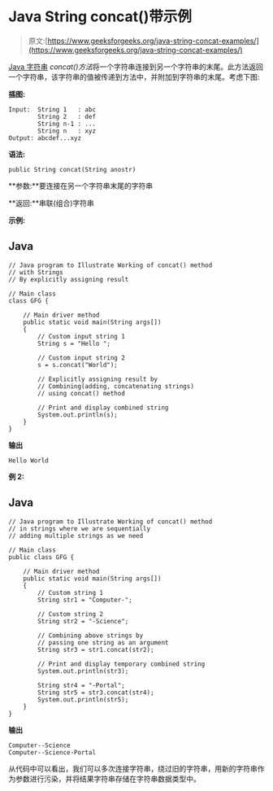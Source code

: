 # Java String concat()带示例

> 原文:[https://www.geeksforgeeks.org/java-string-concat-examples/](https://www.geeksforgeeks.org/java-string-concat-examples/)

[Java 字符串](https://www.geeksforgeeks.org/string-class-in-java/) *concat()方法*将一个字符串连接到另一个字符串的末尾。此方法返回一个字符串，该字符串的值被传递到方法中，并附加到字符串的末尾。考虑下图:

**插图:**

```
Input:  String 1   : abc
        String 2   : def
        String n-1 : ...
        String n   : xyz
Output: abcdef...xyz        
```

**语法:**

```
public String concat(String anostr)   
```

**参数:**要连接在另一个字符串末尾的字符串

**返回:**串联(组合)字符串

**示例:**

## Java

```
// Java program to Illustrate Working of concat() method
// with Strings
// By explicitly assigning result

// Main class
class GFG {

    // Main driver method
    public static void main(String args[])
    {
        // Custom input string 1
        String s = "Hello ";

        // Custom input string 2
        s = s.concat("World");

        // Explicitly assigning result by
        // Combining(adding, concatenating strings)
        // using concat() method

        // Print and display combined string
        System.out.println(s);
    }
}
```

**输出**

```
Hello World
```

**例 2:**

## Java

```
// Java program to Illustrate Working of concat() method
// in strings where we are sequentially
// adding multiple strings as we need

// Main class
public class GFG {

    // Main driver method
    public static void main(String args[])
    {
        // Custom string 1
        String str1 = "Computer-";

        // Custom string 2
        String str2 = "-Science";

        // Combining above strings by
        // passing one string as an argument
        String str3 = str1.concat(str2);

        // Print and display temporary combined string
        System.out.println(str3);

        String str4 = "-Portal";
        String str5 = str3.concat(str4);
        System.out.println(str5);
    }
}
```

**输出**

```
Computer--Science
Computer--Science-Portal
```

从代码中可以看出，我们可以多次连接字符串，绕过旧的字符串，用新的字符串作为参数进行污染，并将结果字符串存储在字符串数据类型中。